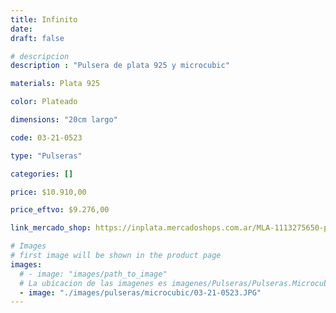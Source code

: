 ```yaml
---
title: Infinito
date: 
draft: false

# descripcion
description : "Pulsera de plata 925 y microcubic"

materials: Plata 925

color: Plateado

dimensions: "20cm largo"

code: 03-21-0523

type: "Pulseras"

categories: []

price: $10.910,00

price_eftvo: $9.276,00

link_mercado_shop: https://inplata.mercadoshops.com.ar/MLA-1113275650-pulsera-de-plata-y-cristales-cubic-infinito-_JM

# Images
# first image will be shown in the product page
images:
  # - image: "images/path_to_image"
  # La ubicacion de las imagenes es imagenes/Pulseras/Pulseras.Microcubic/03-21-0523-infinito
  - image: "./images/pulseras/microcubic/03-21-0523.JPG"
---
```


